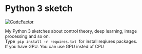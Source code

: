# Python 3 sketch
[![CodeFactor](https://www.codefactor.io/repository/github/kanokkorn/python-sktch/badge/master)](https://www.codefactor.io/repository/github/kanokkorn/python-sktch/overview/master)

My Python 3 sketches about control theory, deep learning, image processing and so on.<br>
Type &nbsp;```pip install -r requires.txt``` &nbsp;for install reqiures packages. <br>
If you have GPU. You can use GPU insted of CPU 
